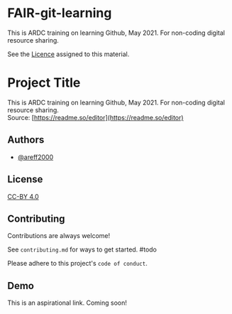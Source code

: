 # FAIR-git-learning
This is ARDC training on learning Github, May 2021. For non-coding digital resource sharing.

See the [Licence](LICENCE.md) assigned to this material.


# Project Title

This is ARDC training on learning Github, May 2021. For non-coding digital resource sharing.<br>
Source: [https://readme.so/editor](https://readme.so/editor)



## Authors

- [@areff2000](https://www.github.com/areff2000)

  
## License

[CC-BY 4.0](https://creativecommons.org/licenses/by/4.0/)

  
## Contributing

Contributions are always welcome!

See `contributing.md` for ways to get started. #todo

Please adhere to this project's `code of conduct`.

  
## Demo

This is an aspirational link. Coming soon!
